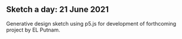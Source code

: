 ## Sketch a day: 21 June 2021

Generative design sketch using p5.js for development of forthcoming project by EL Putnam.